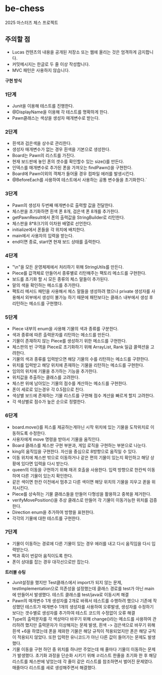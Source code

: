 # be-chess

2025 마스터즈 체스 프로젝트

## 주의할 점

- Lucas 컨텐츠의 내용을 공개된 저장소 또는 웹에 올리는 것은 엄격하게 금지합니다.
- 커밋메시지는 한글로 두 줄 이상 작성합니다.
- MVC 패턴은 사용하지 않습니다.


**구현 방식**
### 1단계
- Junit을 이용해 테스트를 진행한다.
- @DisplayName을 이용해 각 테스트를 명확하게 한다.
- Pawn클래스는 색상을 생성자 매개변수로 받는다.

### 2단계
- 흰색과 검은색을 상수로 관리한다.
- 생성자 매개변수가 없는 경우 흰색을 기본으로 생성한다.
- Board는 Pawn의 리스트를 가진다.
- 현재 보드판에 놓인 폰의 갯수를 확인할수 있는 size()를 만든다.
- 인덱스를 매개변수로 추가된 폰을 가져오는 findPawn()을 구현한다.
- Board에 Pawn이외의 객체가 들어올 경우 컴파일 에러를 발생시킨다.
- @BeforeEach를 사용하여 테스트에서 사용하는 공통 변수들을 초기화한다.`

### 3단계
- Pawn의 생성자 두번째 매개변수로 출력할 값을 전달한다.
- 체스판을 초기화하면 흰색 폰 8개, 검은색 폰 8개를 추가한다.
- getPawnResult에서 폰의 출력값을 StringBuilder로 리턴한다.
- 체스판을 8*8크기의 이차원 배열로 선언한다.
- initialize에서 폰들을 각 위치에 배치한다.
- main에서 사용자의 입력을 받는다.
- end이면 종료, start면 현재 보드 상태를 출력한다.

### 4단계
- "\n"을 모든 운영체제에서 처리하기 위해 StringUtils를 만든다.
- Piece를 값객체로 만들어서 종류별로 리턴해주는 팩토리 메소드를 구현한다.
- 보드를 초기화 할 시 모든 종류의 체스 말들이 추가된다.
- 말의 색을 확인하는 메소드를 추가한다.
- 팩토리 메서드 패턴을 사용해서 체스 말들을 생성하려 했으나 private 생성자를 사용해서 외부에서 생성이 불가능 하기 때문에 패턴보다는 클래스 내부에서 생성 후 리턴하는 메소드를 구현했다.

### 5단계
- Piece 내부의 enum을 사용해 기물의 색과 종류를 구분한다.
- 색과 종류에 따른 출력문자를 리턴하는 메소드를 만든다.
- 기물이 존재하지 않는 Piece를 생성하기 위한 메소드를 구현한다.
- 체스판의 빈 구역을 Piece로 초기화하기 위해 ArrayList<Rank>, Rank 일급 콜렉션을 고려한다.
- 기물의 색과 종류를 입력받으면 해당 기물의 수를 리턴하는 메소드를 구햔한다.
- 위치를 입력받고 해당 위치에 존재하는 기물을 리턴하는 메소드를 구현한다.
- 임의의 위치에 기물을 추가하는 기능을 추가한다.
- 위치값을 추출하는 클래스를 고려한다.
- 체스판 위에 남아있는 기물의 점수를 계산하는 메소드를 구현한다.
- 폰이 세로로 있는경우 각 0.5점으로 친다.
- 색상별 보드에 존재하는 기물 리스트를 구현해 점수 계산을 빠르게 할지 고려한다.
- 각 색상별로 점수가 높은 순으로 정렬한다.

### 6단계
- board.move()를 피스를 제공하는게아닌 시작 위치에 있는 기물을 도착위치로 이동하도록 수정한다.
- 사용자에게 move 명령을 받아서 기물을 움직인다.
- Board 클래스를 체스판 구현 부분과, 게임 로직을 구현하는 부분으로 나눈다.
- king의 움직임을 구현한다. 자신을 중심으로 8방향으로 움직일 수 있다.
- 이동 위치에 체스판 밖으로 이동하거나 같은 편의 기물이 있는지 확인하고 해당 상황에 있다면 입력을 다시 받는다.
- queen의 이동을 구현하기 위해 재귀 호출을 사용한다. 입력 방향으로 한칸씩 이동하며 다른 기물이 있는지 확인한다.
- 같은 색이면 한칸 이전에서 멈추고 다른 색이면 해당 위치의 기물을 지우고 퀸을 위치시킨다.
- Piece를 상속하는 기물 클래스들을 만들어 다형성을 활용하고 중복을 제거한다.
- verifyMovePosition()을 추상 클래스로 만들어 각 기물이 이동가능한 위치를 검증한다.
- Direction enum을 추가하여 방향을 표현한다.
- 각각의 기물에 대한 테스트를 구현한다.

### 7단계
- 기물이 이동하는 경로에 다른 기물이 있는 경우 에러를 내고 다시 움직임을 다시 입력받는다.
- 백과 흑이 번갈아 움직이도록 한다.
- 폰이 상대를 잡는 경우 대각선으로만 잡는다.

**트러블 슈팅**
- Junit설정을 했지만 Test클래스에서 import가 되지 않는 문제,
  testImplementation으로 의존성을 설정했는데 클래스 경로를 test가 아닌 main에 만들어서 발생했다.
 테스트 클래스를 test/java로 이동시켜 해결
- Pawn의 매개변수 1개 생성자를 2개로 바꿔서 테스트를 수행하려 했으나 기존에 작성했던 테스트가 매개변수 1개의 생성자를 사용하여 오류발생,
 생성자를 수정하기 보다는 갯수별로 생성자를 추가하여 테스트 코드의 수정없이 오류 해결
- Type의 출력문자를 각 색상마다 바꾸기 위해 change()라는 메소드를 사용하여 관리하려 했지만 출력문자가 이상해지는 문제 발생, 흰색 -> 검은색으로 바꾸기 위해
 흰색 +6을 하였는데 폰을 제와한 기물은 해당 규칙이 적용되었지만 폰은 해당 규칙이 적용되지 않았다. 또한 입력한 유니코드가 아닌 다른 값이 들어가는 문제도 발생했다.
- 기물 이동을 구현 하던 중 위치를 하나만 주었는데 매 줄마다 기물이 이동하는 문제가 발생했다. 초기화 과정을 단순화 시키기 위해 ㄹ리스트 한줄을 초기화 한 후 
 해당 리스트를 체스판에 넣었는데 각 줄이 같은 리스트를 참조하면서 벌어진 문제였다. 매줄마다 리스트를 새로 생성해주면서 해결했다.